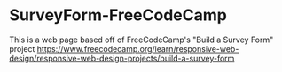 # SurveyForm-FreeCodeCamp
This is a web page based off of FreeCodeCamp's "Build a Survey Form" project https://www.freecodecamp.org/learn/responsive-web-design/responsive-web-design-projects/build-a-survey-form
